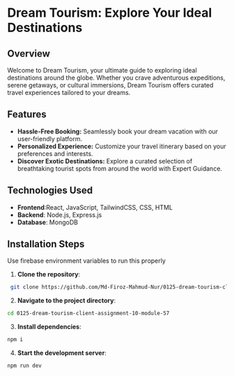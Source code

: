 # Dream Tourism: Explore Your Ideal Destinations

## Overview
Welcome to Dream Tourism, your ultimate guide to exploring ideal destinations around the globe. Whether you crave adventurous expeditions, serene getaways, or cultural immersions, Dream Tourism offers curated travel experiences tailored to your dreams.

## Features
- **Hassle-Free Booking:** Seamlessly book your dream vacation with our user-friendly platform.
- **Personalized Experience:** Customize your travel itinerary based on your preferences and interests.
- **Discover Exotic Destinations:** Explore a curated selection of breathtaking tourist spots from around the world with Expert Guidance.

## Technologies Used

- **Frontend**:React, JavaScript, TailwindCSS, CSS, HTML
- **Backend**: Node.js, Express.js
- **Database**: MongoDB

## Installation Steps

Use firebase environment variables to run this properly

1. **Clone the repository**:

```bash
 git clone https://github.com/Md-Firoz-Mahmud-Nur/0125-dream-tourism-client-assignment-10-module-57.git
```

2. **Navigate to the project directory**:

```bash
cd 0125-dream-tourism-client-assignment-10-module-57
```

3. **Install dependencies**:

```bash
npm i
```

4. **Start the development server**:

```bash
npm run dev
```
